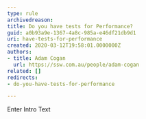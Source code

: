 ```yaml
---
type: rule
archivedreason: 
title: Do you have tests for Performance?
guid: a0b93a9e-1367-4a8c-985a-e46df21db9d1
uri: have-tests-for-performance
created: 2020-03-12T19:58:01.0000000Z
authors:
- title: Adam Cogan
  url: https://ssw.com.au/people/adam-cogan
related: []
redirects:
- do-you-have-tests-for-performance

---
```



Enter Intro Text
<br><excerpt class='endintro'></excerpt><br>



